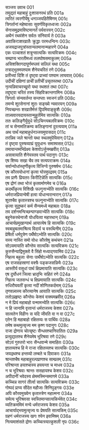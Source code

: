सञ्जय उवाच	001  
तमुद्यतं महाबाहुं दुःशासनरथं प्रति	001a  
त्वरितं त्वरणीयेषु धनञ्जयहितैषिणम्	001c  
त्रिगर्तानां महेष्वासाः सुवर्णविकृतध्वजाः	002a  
सेनासमुद्रमाविष्टमानर्तं पर्यवारयन्	002c  
अथैनं रथवंशेन सर्वतः संनिवार्य ते	003a  
अवाकिरञ्शरव्रातैः क्रुद्धाः परमधन्विनः	003c  
अजयद्राजपुत्रांस्तान्यतमानान्महारणे	004a  
एकः पञ्चाशतं शत्रून्सात्यकिः सत्यविक्रमः	004c  
सम्प्राप्य भारतीमध्यं तलघोषसमाकुलम्	005a  
असिशक्तिगदापूर्णमप्लवं सलिलं यथा	005c  
तत्राद्भुतमपश्याम शैनेयचरितं रणे	006a  
प्रतीच्यां दिशि तं दृष्ट्वा प्राच्यां पश्याम लाघवात्	006c  
उदीचीं दक्षिणां प्राचीं प्रतीचीं प्रसृतस्तथा	007a  
नृत्यन्निवाचरच्छूरो यथा रथशतं तथा	007c  
तद्दृष्ट्वा चरितं तस्य सिंहविक्रान्तगामिनः	008a  
त्रिगर्ताः संन्यवर्तन्त सन्तप्ताः स्वजनं प्रति	008c  
तमन्ये शूरसेनानां शूराः सङ्ख्ये न्यवारयन्	009a  
नियच्छन्तः शरव्रातैर्मत्तं द्विपमिवाङ्कुशैः	009c  
तान्न्यवारयदायस्तान्मुहूर्तमिव सात्यकिः	010a  
ततः कलिङ्गैर्युयुधे सोऽचिन्त्यबलविक्रमः	010c  
तां च सेनामतिक्रम्य कलिङ्गानां दुरत्ययाम्	011a  
अथ पार्थं महाबाहुर्धनञ्जयमुपासदत्	011c  
तरन्निव जले श्रान्तो यथा स्थलमुपेयिवान्	012a  
तं दृष्ट्वा पुरुषव्याघ्रं युयुधानः समाश्वसत्	012c  
तमायान्तमभिप्रेक्ष्य केशवोऽर्जुनमब्रवीत्	013a  
असावायाति शैनेयस्तव पार्थ पदानुगः	013c  
एष शिष्यः सखा चैव तव सत्यपराक्रमः	014a  
सर्वान्योधांस्तृणीकृत्य विजिग्ये पुरुषर्षभः	014c  
एष कौरवयोधानां कृत्वा घोरमुपद्रवम्	015a  
तव प्राणैः प्रियतरः किरीटिन्नेति सात्यकिः	015c  
एष द्रोणं तथा भोजं कृतवर्माणमेव च	016a  
कदर्थीकृत्य विशिखैः फल्गुनाभ्येति सात्यकिः	016c  
धर्मराजप्रियान्वेषी हत्वा योधान्वरान्वरान्	017a  
शूरश्चैव कृतास्त्रश्च फल्गुनाभ्येति सात्यकिः	017c  
कृत्वा सुदुष्करं कर्म सैन्यमध्ये महाबलः	018a  
तव दर्शनमन्विच्छन्पाण्डवाभ्येति सात्यकिः	018c  
बहूनेकरथेनाजौ योधयित्वा महारथान्	019a  
आचार्यप्रमुखान्पार्थ आयात्येष हि सात्यकिः	019c  
स्वबाहुबलमाश्रित्य विदार्य च वरूथिनीम्	020a  
प्रेषितो धर्मपुत्रेण पर्थैषोऽभ्येति सात्यकिः	020c  
यस्य नास्ति समो योधः कौरवेषु कथंचन	021a  
सोऽयमायाति कौन्तेय सात्यकिः सत्यविक्रमः	021c  
कुरुसैन्याद्विमुक्तो वै सिंहो मध्याद्गवामिव	022a  
निहत्य बहुलाः सेनाः पार्थैषोऽभ्येति सात्यकिः	022c  
एष राजसहस्राणां वक्त्रैः पङ्कजसन्निभैः	023a  
आस्तीर्य वसुधां पार्थ क्षिप्रमायाति सात्यकिः	023c  
एष दुर्योधनं जित्वा भ्रातृभिः सहितं रणे	024a  
निहत्य जलसन्धं च क्षिप्रमायाति सात्यकिः	024c  
रुधिरौघवतीं कृत्वा नदीं शोणितकर्दमाम्	025a  
तृणवन्न्यस्य कौरव्यानेष आयाति सात्यकिः	025c  
ततोऽप्रहृष्टः कौन्तेयः केशवं वाक्यमब्रवीत्	026a  
न मे प्रियं महाबाहो यन्मामभ्येति सात्यकिः	026c  
न हि जानामि वृत्तान्तं धर्मराजस्य केशव	027a  
सात्वतेन विहीनः स यदि जीवति वा न वा	027c  
एतेन हि महाबाहो रक्षितव्यः स पार्थिवः	028a  
तमेष कथमुत्सृज्य मम कृष्ण पदानुगः	028c  
राजा द्रोणाय चोत्सृष्टः सैन्धवश्चानिपातितः	029a  
प्रत्युद्यातश्च शैनेयमेष भूरिश्रवा रणे	029c  
सोऽयं गुरुतरो भारः सैन्धवान्मे समाहितः	030a  
ज्ञातव्यश्च हि मे राजा रक्षितव्यश्च सात्यकिः	030c  
जयद्रथश्च हन्तव्यो लम्बते च दिवाकरः	031a  
श्रान्तश्चैष महाबाहुरल्पप्राणश्च साम्प्रतम्	031c  
परिश्रान्ता हयाश्चास्य हययन्ता च माधव	032a  
न च भूरिश्रवाः श्रान्तः ससहायश्च केशव	032c  
अपीदानीं भवेदस्य क्षेममस्मिन्समागमे	033a  
कच्चिन्न सागरं तीर्त्वा सात्यकिः सत्यविक्रमः	033c  
गोष्पदं प्राप्य सीदेत महौजाः शिनिपुङ्गवः	033e  
अपि कौरवमुख्येन कृतास्त्रेण महात्मना	034a  
समेत्य भूरिश्रवसा स्वस्तिमान्सात्यकिर्भवेत्	034c  
व्यतिक्रममिमं मन्ये धर्मराजस्य केशव	035a  
आचार्याद्भयमुत्सृज्य यः प्रेषयति सात्यकिम्	035c  
ग्रहणं धर्मराजस्य खगः श्येन इवामिषम्	036a  
नित्यमाशंसते द्रोणः कच्चित्स्यात्कुशली नृपः	036c  
